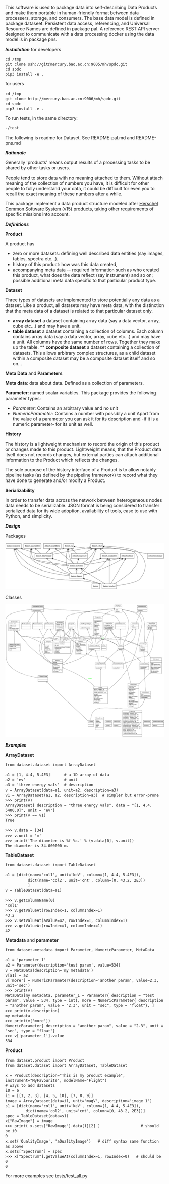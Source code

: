 This software is used to package data into self-describing Data Products and make them portable in human-friendly format between data processers, storage, and consumers. The base data model is defined in package dataseet. Persistent data access, referencing, and Universal Resource Names are defined in package pal. A reference REST API server designed to communicate with a data processing docker using the data model is in package pns.

_**Installation**_
for developers
```
cd /tmp
git clone ssh://git@mercury.bao.ac.cn:9005/mh/spdc.git
cd spdc
pip3 install -e .
```
for users
```
cd /tmp
git clone http://mercury.bao.ac.cn:9006/mh/spdc.git
cd spdc
pip3 install -e .
```

To run tests, in the same directory:
```
./test
```


The following is readme for Dataset. See README-pal.md and README-pns.md

_**Rationale**_

Generally 'products' means output results of a processing tasks to be shared by other tasks or users. 

People tend to store data with no meaning attached to them. Without attach meaning of the collection of numbers you have, it is difficult for other people to fully understand your data, it could be difficult for even you to recall the exact meaning of these numbers after a while.

This package implement a data product structure modeled after [Herschel Common Software System (v15)  products](https://www.cosmos.esa.int/web/herschel/data-products-overview), taking other  requirements of specific missions into account.


_**Definitions**_

**Product**

A product has
   * zero or more datasets: defining well described data entities (say images, tables, spectra etc...). 
   * history of this product: how was this data created, 
   * accompanying meta data -- required information such as who created this product, what does the data reflect (say instrument) and so on; possible additional meta data specific to that particular product type.

**Dataset**

Three types of datasets are implemented to store potentially any data as a dataset.
Like a product, all datasets may have meta data, with the distinction that the meta data of a dataset is related to that particular dataset only.
   * **array dataset**
   a dataset containing array data (say a data vector, array, cube etc...) and may have a unit. 
   * **table dataset**
   a dataset containing a collection of columns. Each column contains array data (say a data vector, array, cube etc...) and may have a unit. All columns have the same number of rows. Together they make up the table. 
   ** **composite dataset**
a dataset containing a collection of datasets. This allows arbitrary complex structures, as a child dataset within a composite dataset may be a composite dataset itself and so on...

**Meta Data** and **Parameters**

**Meta data**: data about data. Defined as a collection of parameters. 

**Parameter**: named scalar variables. 
This package provides the following parameter types: 
   * _Parameter_: Contains an arbitrary value and no unit
   * _NumericParameter_: Contains a number with possibly a unit
Apart from the value of a parameter you can ask it for its description and -if it is a numeric parameter- for its unit as well. 

**History**

The history is a lightweight mechanism to record the origin of this product or changes made to this product. Lightweight means, that the Product data itself does not  records changes, but external parties can attach additional information to the Product which reflects the changes.

The sole purpose of the history interface of a Product is to allow notably pipeline tasks (as defined by the pipeline framework) to record what they have done to generate and/or modify a Product. 

**Serializability**

In order to transfer data across the network between heterogeneous nodes data needs to be serializable.
JSON format is being considered to transfer serialized data for its wide adoption, availability of tools, ease to use with Python, and simplicity.

_**Design**_

Packages

![alt text](resources/packages_dataset.png "packages")

Classes

![alt text](resources/classes_dataset.png "classes")

_**Examples**_

**ArrayDataset**
```
from dataset.dataset import ArrayDataset

a1 = [1, 4.4, 5.4E3]      # a 1D array of data
a2 = 'ev'                 # unit
a3 = 'three energy vals'  # description
v = ArrayDataset(data=a1, unit=a2, description=a3)
v1 = ArrayDataset(a1, a2, description=a3)  # simpler but error-prone
>>> print(v)
ArrayDataset{ description = "three energy vals", data = "[1, 4.4, 5400.0]", unit = "ev"}
>>> print(v == v1)
True

>>> v.data = [34]
>>> v.unit = 'm'
>>> print('The diameter is %f %s.' % (v.data[0], v.unit))
The diameter is 34.000000 m.
```

**TableDataset**
```
from dataset.dataset import TableDataset

a1 = [dict(name='col1', unit='keV', column=[1, 4.4, 5.4E3]),
          dict(name='col2', unit='cnt', column=[0, 43.2, 2E3])
          ]
v = TableDataset(data=a1)
    
>>> v.getColumnName(0)
'col1'
>>> v.getValueAt(rowIndex=1, columnIndex=1)
43.2
>>> v.setValueAt(aValue=42, rowIndex=1, columnIndex=1)
>>> v.getValueAt(rowIndex=1, columnIndex=1)
42
```
**Metadata** and **parameter**
```
from dataset.metadata import Parameter, NumericParameter, MetaData

a1 = 'parameter_1'
a2 = Parameter(description='test param', value=534)
v = MetaData(description='my metadata')
v[a1] = a2
v['more'] = NumericParameter(description='another param', value=2.3, unit='sec')
>>> print(v)
MetaData[my metadata, parameter_1 = Parameter{ description = "test param", value = 534, type = int}, more = NumericParameter{ description = "another param", value = "2.3", unit = "sec", type = "float"}, ]
>>> print(v.description) 
my metadata
>>> print(v['more'])
NumericParameter{ description = "another param", value = "2.3", unit = "sec", type = "float"}
>>> v['parameter_1'].value
534

```

**Product**
```
from dataset.product import Product
from dataset.dataset import ArrayDataset, TableDataset

x = Product(description="This is my product example",  instrument="MyFavourite", modelName="Flight")
# ways to add datasets
i0 = 6
i1 = [[1, 2, 3], [4, 5, i0], [7, 8, 9]]
image = ArrayDataset(data=i1, unit='magV', description='image 1')
s1 = [dict(name='col1', unit='keV', column=[1, 4.4, 5.4E3]),
         dict(name='col2', unit='cnt', column=[0, 43.2, 2E3])]
spec = TableDataset(data=s1)
x["RawImage"] = image
>>> print( x.sets["RawImage"].data[1][2] )                  # should be i0
0
x.set('QualityImage', 'aQualityImage')   # diff syntax same function as above
x.sets["Spectrum"] = spec
>>> x["Spectrum"].getValueAt(columnIndex=1, rowIndex=0)   # should be 0
0
```

For more examples see tests/test_all.py
